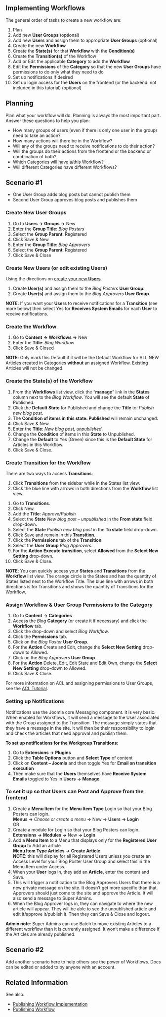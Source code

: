 <!-- Filename: J4.x:Workflow/Scenarios / Display title: Workflow/Scenarios -->

## Implementing Workflows

The general order of tasks to create a new workflow are:

1.  Plan
2.  Add new **User Groups** (optional)
3.  Add new **Users** and assign them to appropriate **User Groups**
    (optional)
4.  Create the new **Workflow**
5.  Create the **State(s)** for that **Workflow** with the
    **Condition(s)**
6.  Create the **Transition(s)** of the Workflow
7.  Add or Edit the applicable **Category** to add the **Workflow**
8.  Edit the **Permissions** of the **Category** so that the new **User
    Groups** have permissions to do only what they need to do
9.  Set up notifications if desired
10. Set up login access for the **Users** on the frontend (or the
    backend: not included in this tutorial) (optional)

## Planning

Plan what your workflow will do. Planning is always the most important
part. Answer these questions to help you plan:

- How many groups of users (even if there is only one user in the group)
  need to take an action?
- How many actions will there be in the Workflow?
- Will any of the groups need to receive notifications to do their
  action?
- Will the groups do their actions from the frontend or the backend or
  combination of both?
- Which Categories will have a/this Workflow?
- Will different Categories have different Workflows?

## Scenario \#1

- One User Group adds blog posts but cannot publish them
- Second User Group approves blog posts and publishes them

### Create New User Groups

1.  Go to **Users** **→** **Groups** **→** New
2.  Enter the **Group Title**: *Blog Posters*
3.  Select the **Group Parent**: Registered
4.  Click Save & New
5.  Enter the **Group Title**: *Blog Approvers*
6.  Select the **Group Parent**: Registered
7.  Click Save & Close

### Create New Users (or edit existing Users)

Using the directions on [create your new
**Users**](https://docs.joomla.org/Adding_a_new_user "Special:MyLanguage/Adding a new user").

1.  Create **User(s)** and assign them to the *Blog Posters* **User
    Group**.
2.  Create **User(s)** and assign them to the *Blog Approvers* **User
    Group**.

**NOTE**: If you want your **Users** to receive notifications for a
**Transition** (see more below) then select Yes for **Receives System
Emails** for each **User** to receive notifications.

### Create the Workflow

1.  Go to **Content** **→** **Workflows** **→** New
2.  Enter the **Title**: *Blog Workflow*
3.  Click Save & Closed

**NOTE**: Only mark this Default if it will be the Default Workflow for
ALL NEW Articles created in Categories **without** an assigned Workflow.
Existing Articles will not be changed.

### Create the State(s) of the Workflow

1.  From the **Workflows** list view, click the “**manage**” link in the
    **States** column next to the *Blog Workflow*. You will see the
    default **State** of Published.
2.  Click the **Default State** for Published and change the **Title**
    to: *Publish new blog post*.
3.  The **Condition of items in this state: Published** will remain
    unchanged.
4.  Click Save & New.
5.  Enter the **Title**: *New blog post, unpublished*.
6.  Change the **Condition** of items in this **State** to Unpublished.
7.  Change the **Default** to Yes (Green) since this is the **Default
    State** for Articles in this Workflow.
8.  Click Save & Close.

### Create Transition for the Workflow

There are two ways to access **Transitions**:

1.  Click **Transitions** from the sidebar while in the States list
    view.
2.  Click the blue line with arrows in both directions from the
    **Workflow** list view.

<!-- -->

1.  Go to **Transitions**.
2.  Click New.
3.  Add the **Title**: *Approve/Publish*
4.  Select the **State** *New blog post – unpublished* in the **From
    state** field drop-down.
5.  Select the **State** *Publish new blog post* in the **To state**
    field drop-down.
6.  Click Save and remain in this **Transition**.
7.  Click the **Permissions** tab of the **Transition**.
8.  Select the **User Group** *Blog Approvers*.
9.  For the **Action** **Execute transition**, select **Allowed** from
    the **Select New Setting** drop-down.
10. Click Save & Close.

**NOTE**: You can quickly access your **States** and **Transitions**
from the **Workflow** list view. The orange circle is the States and has
the quantity of States listed next to the Workflow Title. The blue line
with arrows in both directions is for Transitions and shows the quantity
of Transitions for the Workflow.

### Assign Workflow & User Group Permissions to the Category

1.  Go to **Content** **→** **Categories**
2.  Access the *Blog* **Category** (or create it if necessary) and click
    the **Workflow** tab.
3.  Click the drop-down and select *Blog Workflow*.
4.  Click the **Permissions** tab.
5.  Click on the *Blog Poster* **User Group**.
6.  For the **Action** Create and Edit, change the **Select New
    Setting** drop-down to Allowed.
7.  Click on the *Blog Approvers* **User Group**.
8.  For the **Action** Delete, Edit, Edit State and Edit Own, change the
    **Select New Setting** drop-down to Allowed.
9.  Click Save & Close.

For more information on ACL and assigning permissions to User Groups,
see the [ACL
Tutorial](https://docs.joomla.org/J3.x:Access_Control_List_Tutorial "Special:MyLanguage/J3.x:Access Control List Tutorial").

### Setting up Notifications

Notifications use the Joomla core Messaging component. It is very basic.
When enabled for Workflows, it will send a message to the User
associated with the Group assigned to the Transition. The message simply
states that they have a message in the site. It will then be their
responsibility to login and check the articles that need approval and
publish them.

**To set up notifications for the Workgroup Transitions:**

1.  Go to **Extensions** **→** **Plugins**
2.  Click the **Table Options** button and **Select Type** of content
3.  Click on **Content – Joomla** and then toggle Yes for **Email on
    transition execution**
4.  Then make sure that the **Users** themselves have **Receive System
    Emails** toggled to Yes in **Users** **→** **Manage**.

### To set it up so that Users can Post and Approve from the frontend

1.  Create a **Menu Item** for the **Menu Item Type** Login so that your
    Blog Posters can login.  
    **Menus** **→** *Choose or create a
    menu* **→** New **→** **Users** **→** **Login**  
    OR
2.  Create a module for Login so that your Blog Posters can login.  
    **Extensions** **→** **Modules** **→** New **→** **Login**
3.  Add a **Menu Item** to a Menu that displays only for the
    **Registered User Group** to Add an article  
    **Menu Item Type Articles** **→** **Create Article**  
    **NOTE**: this will display for all Registered Users unless you
    create an Access Level for your Blog Poster User Group and select
    this in the Menu Item under Access.
4.  When your **User** logs in, they add an **Article**, enter the
    content and Save.
5.  This will trigger a notification to the Blog Approvers Users that
    there is a new private message on the site. It doesn’t get more
    specific than that. Approvers should just come to the site and
    approve the Article. It will also send a message to Super Admins.
6.  When the Blog Approver logs in, they can navigate to where the new
    article will appear. They will be able to see the unpublished
    article and edit it/approve it/publish it. Then they can Save &
    Close and logout.

**Admin note**: Super Admins can use Batch to move existing Articles to
a different workflow than it is currently assigned. It won’t make a
difference if the Articles are already published.

## Scenario \#2

Add another scenario here to help others see the power of Workflows.
Docs can be edited or added to by anyone with an account.

## Related Information

See also:

- [Publishing Workflow
  Implementation](https://docs.joomla.org/Publishing_Workflow_Implementation "Special:MyLanguage/Publishing Workflow Implementation")
- [Publishing
  Workflow](https://docs.joomla.org/Publishing_Workflow "Special:MyLanguage/Publishing Workflow")
